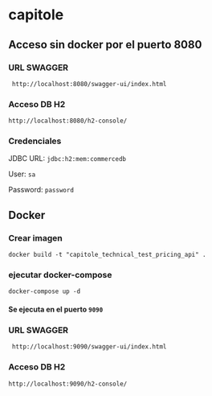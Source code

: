 # capitole

## Acceso sin docker por el puerto 8080

### URL SWAGGER 
```
 http://localhost:8080/swagger-ui/index.html
 ```

### Acceso DB H2

```
http://localhost:8080/h2-console/
```

### Credenciales

JDBC URL: ``` jdbc:h2:mem:commercedb ```

User: ``` sa ```

Password: ``` password ```

## Docker

### Crear imagen 
```
docker build -t "capitole_technical_test_pricing_api" .
```

### ejecutar docker-compose 
```
docker-compose up -d
```

#### Se ejecuta en el puerto ``` 9090 ```

### URL SWAGGER 
```
 http://localhost:9090/swagger-ui/index.html
 ```

### Acceso DB H2

```
http://localhost:9090/h2-console/
```